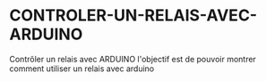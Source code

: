 # CONTROLER-UN-RELAIS-AVEC-ARDUINO
Contrôler un relais avec ARDUINO l'objectif est de pouvoir montrer comment utiliser un relais avec arduino
